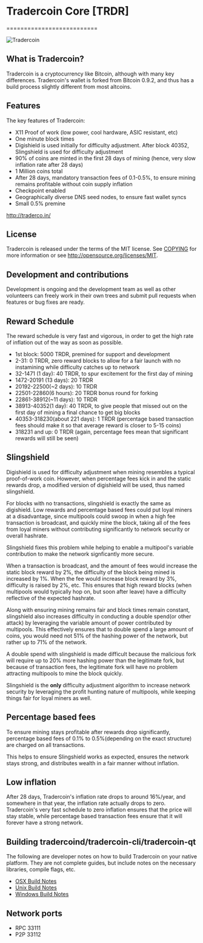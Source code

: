 # Tradercoin Core [TRDR]
==========================

![Tradercoin](http://i.imgur.com/LCv2wcn.png)

## What is Tradercoin?
Tradercoin is a cryptocurrency like Bitcoin, although with many key differences. Tradercoin's wallet is forked from Bitcoin 0.9.2, and thus has a build process slightly different from most altcoins.

## Features

The key features of Tradercoin:

* X11 Proof of work (low power, cool hardware, ASIC resistant, etc)
* One minute block times
* Digishield is used initially for difficulty adjustment. After block 40352, Slingshield is used for difficulty adjustment
* 90% of coins are minted in the first 28 days of mining (hence, very slow inflation rate after 28 days)
* 1 Million coins total
* After 28 days, mandatory transaction fees of 0.1-0.5%, to ensure mining remains profitable without coin supply inflation
* Checkpoint enabled
* Geographically diverse DNS seed nodes, to ensure fast wallet syncs
* Small 0.5% premine


http://traderco.in/

## License
Tradercoin is released under the terms of the MIT license. See [COPYING](COPYING)
for more information or see http://opensource.org/licenses/MIT.

## Development and contributions
Development is ongoing and the development team as well as other volunteers can freely work in their own trees and submit pull requests when features or bug fixes are ready.


## Reward Schedule

The reward schedule is very fast and vigorous, in order to get the high rate of inflation out of the way as soon as possible.

* 1st block:  5000 TRDR, premined for support and development
* 2-31: 0 TRDR, zero reward blocks to allow for a fair launch with no instamining while difficulty catches up to network
* 32-1471 (1 day): 40 TRDR, to spur excitement for the first day of mining
* 1472-20191 (13 days): 20 TRDR
* 20192-22500(~2 days): 10 TRDR
* 22501-22860(6 hours): 20 TRDR bonus round for forking
* 22861-38912(~11 days): 10 TRDR
* 38913-40352(1 day): 40 TRDR, to give people that missed out on the first day of mining a final chance to get big blocks
* 40353-318230(about 221 days): 1 TRDR (percentage based transaction fees should make it so that average reward is closer to 5-15 coins)
* 318231 and up: 0 TRDR (again, percentage fees mean that significant rewards will still be seen)

## Slingshield

Digishield is used for difficulty adjustment when mining resembles a typical proof-of-work coin. However, when percentage fees kick in and the static rewards drop, a modified version of digishield will be used, thus named slingshield. 

For blocks with no transactions, slingshield is exactly the same as digishield. Low rewards and percentage based fees could put loyal miners at a disadvantage, since multipools could swoop in when a high fee transaction is broadcast, and quickly mine the block, taking all of the fees from loyal miners without contributing significantly to network security or overall hashrate. 

Slingshield fixes this problem while helping to enable a multipool's variable contribution to make the network signficantly more secure. 

When a transaction is broadcast, and the amount of fees would increase the static block reward by 2%, the difficulty of the block being mined is increased by 1%. When the fee would increase block reward by 3%, difficulty is raised by 2%, etc. This ensures that high reward blocks (when multipools would typically hop on, but soon after leave) have a difficulty reflective of the expected hashrate. 

Along with ensuring mining remains fair and block times remain constant, slingshield also increases difficulty in conducting a double spend(or other attack) by leveraging the variable amount of power contributed by multipools. This effectively ensures that to double spend a large amount of coins, you would need not 51% of the hashing power of the network, but rather up to 71% of the network.  

A double spend with slingshield is made difficult because the malicious fork will require up to 20% more hashing power than the legitimate fork, but because of transaction fees, the legitimate fork will have no problem attracting multipools to mine the block quickly. 

Slingshield is the **only** difficulty adjustment algorithm to increase network security by leveraging the profit hunting nature of multipools, while keeping things fair for loyal miners as well. 

## Percentage based fees

To ensure mining stays profitable after rewards drop significantly, percentage based fees of 0.1% to 0.5%(depending on the exact structure) are charged on all transactions. 

This helps to ensure Slingshield works as expected, ensures the network stays strong, and distributes wealth in a fair manner without inflation.

## Low inflation

After 28 days, Tradercoin's inflation rate drops to around 16%/year, and somewhere in that year, the inflation rate actually drops to zero. Tradercoin's very fast schedule to zero inflation ensures that the price will stay stable, while percentage based transaction fees ensure that it will forever have a strong network.  


##  Building tradercoind/tradercoin-cli/tradercoin-qt

  The following are developer notes on how to build Tradercoin on your native platform. They are not complete guides, but include notes on the necessary libraries, compile flags, etc.

  - [OSX Build Notes](doc/build-osx.md)
  - [Unix Build Notes](doc/build-unix.md)
  - [Windows Build Notes](doc/build-msw.md)

## Network ports

* RPC 33111
* P2P 33112